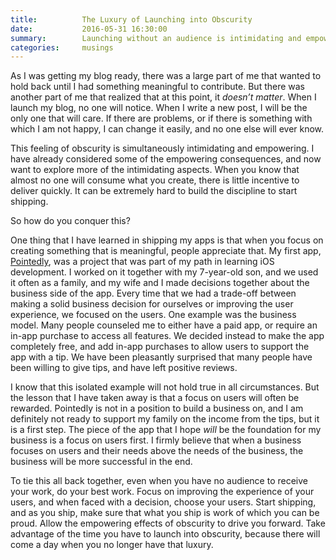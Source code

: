 ```yaml
---
title:          The Luxury of Launching into Obscurity
date:           2016-05-31 16:30:00
summary:        Launching without an audience is intimidating and empowering.
categories:     musings
---
```


As I was getting my blog ready, there was a large part of me that wanted to hold back until I had something meaningful to contribute. But there was another part of me that realized that at this point, it _doesn’t matter_. When I launch my blog, no one will notice. When I write a new post, I will be the only one that will care. If there are problems, or if there is something with which I am not happy, I can change it easily, and no one else will ever know.

This feeling of obscurity is simultaneously intimidating and empowering. I have already considered some of the empowering consequences, and now want to explore more of the intimidating aspects. When you know that almost no one will consume what you create, there is little incentive to deliver quickly. It can be extremely hard to build the discipline to start shipping.

So how do you conquer this?

One thing that I have learned in shipping my apps is that when you focus on creating something that is meaningful, people appreciate that. My first app, [Pointedly](http://bsn.design/pointedly), was a project that was part of my path in learning iOS development. I worked on it together with my 7-year-old son, and we used it often as a family, and my wife and I made decisions together about the business side of the app. Every time that we had a trade-off between making a solid business decision for ourselves or improving the user experience, we focused on the users. One example was the business model. Many people counseled me to either have a paid app, or require an in-app purchase to access all features. We decided instead to make the app completely free, and add in-app purchases to allow users to support the app with a tip. We have been pleasantly surprised that many people have been willing to give tips, and have left positive reviews.

I know that this isolated example will not hold true in all circumstances. But the lesson that I have taken away is that a focus on users will often be rewarded. Pointedly is not in a position to build a business on, and I am definitely not ready to support my family on the income from the tips, but it is a first step. The piece of the app that I hope _will_ be the foundation for my business is a focus on users first. I firmly believe that when a business focuses on users and their needs above the needs of the business, the business will be more successful in the end.

To tie this all back together, even when you have no audience to receive your work, do your best work. Focus on improving the experience of your users, and when faced with a decision, choose your users. Start shipping, and as you ship, make sure that what you ship is work of which you can be proud. Allow the empowering effects of obscurity to drive you forward. Take advantage of the time you have to launch into obscurity, because there will come a day when you no longer have that luxury.
